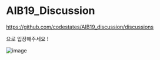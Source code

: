 # AIB19_Discussion

https://github.com/codestates/AIB19_discussion/discussions

으로 입장해주세요 ! 

![image](https://user-images.githubusercontent.com/75018963/133263531-19e79fba-16e5-438e-b622-6615a139c7d9.png)
